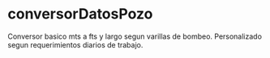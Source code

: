 # conversorDatosPozo
Conversor basico mts a fts y largo segun varillas de bombeo. 
Personalizado segun requerimientos diarios de trabajo. 

